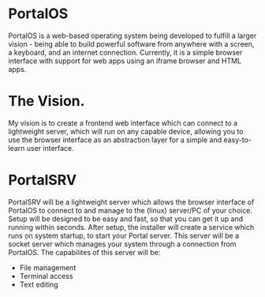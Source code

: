 # PortalOS
PortalOS is a web-based operating system being developed to fulfill a larger vision - 
being able to build powerful software from anywhere with a screen, a keyboard, and an internet connection.
Currently, it is a simple browser interface with support for web apps using an iframe browser and HTML apps.

# The Vision.
My vision is to create a frontend web interface which can connect to a lightweight server, which will run on any capable device, allowing you to use the browser
interface as an abstraction layer for a simple and easy-to-learn user interface.

# PortalSRV
PortalSRV will be a lightweight server which allows the browser interface of PortalOS to connect to and manage to the (linux) server/PC of your choice.
Setup will be designed to be easy and fast, so that you can get it up and running within seconds. After setup, the installer will create a service which
runs on system startup, to start your Portal server. This server will be a socket server which manages your system through a connection from PortalOS.
The capabilites of this server will be:
- File management
- Terminal access
- Text editing

